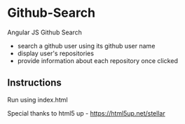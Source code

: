 # Github-Search
Angular JS Github Search

  * search a github user using its github user name
  * display user's repositories
  * provide information about each repository once clicked
  
Instructions
-----------
Run using index.html

Special thanks to html5 up - https://html5up.net/stellar
